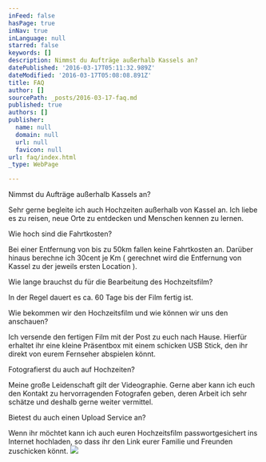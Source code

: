 ```yaml
---
inFeed: false
hasPage: true
inNav: true
inLanguage: null
starred: false
keywords: []
description: Nimmst du Aufträge außerhalb Kassels an?
datePublished: '2016-03-17T05:11:32.989Z'
dateModified: '2016-03-17T05:08:08.891Z'
title: FAQ
author: []
sourcePath: _posts/2016-03-17-faq.md
published: true
authors: []
publisher:
  name: null
  domain: null
  url: null
  favicon: null
url: faq/index.html
_type: WebPage

---
```

Nimmst du Aufträge außerhalb Kassels an?

Sehr gerne begleite ich auch Hochzeiten außerhalb von Kassel an. Ich liebe es zu reisen, neue Orte zu entdecken und Menschen kennen zu lernen.

Wie hoch sind die Fahrtkosten?

Bei einer Entfernung von bis zu 50km fallen keine Fahrtkosten an. Darüber hinaus berechne ich 30cent je Km ( gerechnet wird die Entfernung von Kassel zu der jeweils ersten Location ).

Wie lange brauchst du für die Bearbeitung des Hochzeitsfilm?

In der Regel dauert es ca. 60 Tage bis der Film fertig ist. 

Wie bekommen wir den Hochzeitsfilm und wie können wir uns den anschauen?

Ich versende den fertigen Film mit der Post  zu euch nach Hause. Hierfür erhaltet ihr eine kleine Präsentbox mit einem schicken USB Stick, den ihr direkt von eurem Fernseher abspielen könnt.

Fotografierst du auch auf Hochzeiten?

Meine große Leidenschaft gilt der Videographie. Gerne aber kann ich euch den Kontakt zu hervorragenden Fotografen geben, deren Arbeit ich sehr schätze und deshalb gerne weiter vermittel.

Bietest du auch einen Upload Service an?

Wenn ihr  möchtet kann ich auch euren Hochzeitsfilm passwortgesichert ins Internet hochladen, so dass ihr den Link eurer Familie und Freunden zuschicken könnt. ![](https://s3-us-west-2.amazonaws.com/the-grid-img/p/f95a0689eb825c99987bbc3a96b0bf84124ddfdb.jpg)
